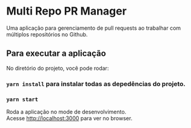# Multi Repo PR Manager

Uma aplicação para gerenciamento de pull requests ao trabalhar com múltiplos repositórios no Github.

## Para executar a aplicação

No diretório do projeto, você pode rodar:

### `yarn install` para instalar todas as depedências do projeto.

### `yarn start`

Roda a aplicação no mode de desenvolvimento.\
Acesse [http://localhost:3000](http://localhost:3000) para ver no browser.
